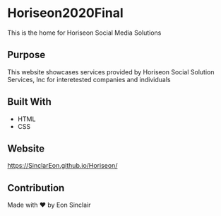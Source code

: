 # Horiseon2020Final
This is the home for Horiseon Social Media Solutions

## Purpose
This website showcases services provided by Horiseon Social Solution Services, Inc for interetested companies and individuals

## Built With
* HTML
* CSS

## Website
https://SinclarEon.github.io/Horiseon/

## Contribution
Made with ❤️ by Eon Sinclair
